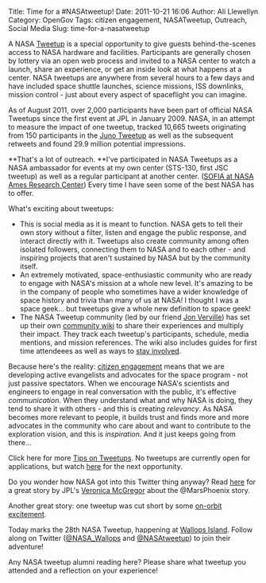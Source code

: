 Title: Time for a #NASAtweetup!
Date: 2011-10-21 16:06
Author: Ali Llewellyn
Category: OpenGov
Tags: citizen engagement, NASATweetup, Outreach, Social Media
Slug: time-for-a-nasatweetup

A NASA [Tweetup][] is a special opportunity to give guests
behind-the-scenes access to NASA hardware and facilities. Participants
are generally chosen by lottery via an open web process and invited to a
NASA center to watch a launch, share an experience, or get an inside
look at what happens at a center. NASA tweetups are anywhere from
several hours to a few days and have included space shuttle launches,
science missions, ISS downlinks, mission control - just about every
aspect of spaceflight you can imagine.

As of August 2011, over 2,000 participants have been part of official
NASA Tweetups since the first event at JPL in January 2009. NASA, in an
attempt to measure the impact of one tweetup, tracked 10,665 tweets
originating from 150 participants in the [Juno Tweetup][] as well as the
subsequent retweets and found 29.9 million potential impressions.

**That's a lot of outreach. **I've participated in NASA Tweetups as a
NASA ambassador for events at my own center (STS-130, first JSC tweetup)
as well as a regular participant at another center. ([SOFIA at NASA Ames
Research Center][]) Every time I have seen some of the best NASA has to
offer.

What's exciting about tweetups:

-   This is social media as it is meant to function. NASA gets to tell
    their own story without a filter, listen and engage the public
    response, and interact directly with it. Tweetups also create
    community among often isolated followers, connecting them to NASA
    and to each other - and inspiring projects that aren't sustained by
    NASA but by the community itself.
-   An extremely motivated, space-enthusiastic community who are ready
    to engage with NASA's mission at a whole new level. It's amazing to
    be in the company of people who sometimes have a wider knowledge of
    space history and trivia than many of us at NASA! I thought I was a
    space geek... but tweetups give a whole new definition to space
    geek!
-   The NASA Tweetup community (led by our friend [Jon Verville][]) has
    set up their own [community wiki][] to share their experiences and
    multiply their impact. They track each tweetup's participants,
    schedule, media mentions, and mission references. The wiki also
    includes guides for first time attendeees as well as ways to [stay
    involved][].

<div>

Because here's the reality: [citizen engagement][] means that we are
developing active evangelists and advocates for the space program - not
just passive spectators. When we encourage NASA's scientists and
engineers to engage in real conversation with the public, it's effective
*communication*. When they understand what and why NASA is doing, they
tend to share it with others - and this is creating *relevancy*. As NASA
becomes more relevant to people, it builds trust and finds more and more
advocates in the community who care about and want to contribute to the
exploration vision, and this is *inspiration*. And it just keeps going
from there...

</div>

<div>

Click here for more [Tips on Tweetups][]. No tweetups are currently open
for applications, but watch [here][Tweetup] for the next opportunity.

</div>

<div>

Do you wonder how NASA got into this Twitter thing anyway? Read [here][]
for a great story by JPL's [Veronica McGregor][] about the @MarsPhoenix
story.

</div>

<div>

Another great story: one tweetup was cut short by some [on-orbit
excitement][].

</div>

<div>

Today marks the 28th NASA Tweetup, happening at [Wallops Island][].
Follow along on Twitter ([@NASA\_Wallops][] and [@NASAtweetup][]) to
join their adventure!

</div>

<div>

Any NASA tweetup alumni reading here? Please share what tweetup you
attended and a reflection on your experience!

</div>

  [Tweetup]: http://www.nasa.gov/connect/tweetup/index.html
  [Juno Tweetup]: http://www.nasa.gov/connect/tweetup/tweetup_jpl_08-04-2011.html
  [SOFIA at NASA Ames Research Center]: http://www.nasa.gov/centers/ames/events/2011/SOFIA_tweetup.html
  [Jon Verville]: http://twitter.com/#!/jonverve
  [community wiki]: http://nasatweet.com/wiki/Main_Page
  [stay involved]: http://www.spacetweepsociety.org/
  [citizen engagement]: http://open.nasa.gov/blog/2011/08/26/citizen-engagement/
  [Tips on Tweetups]: http://nasatweet.com/wiki/Tips_for_Tweetups_%26_Social_Media
  [here]: http://www.opennasa.com/2009/05/24/tweet-success/
  [Veronica McGregor]: http://twitter.com/#!/veronicamcg
  [on-orbit excitement]: http://www.space.com/7431-tweetup-space-station-crew-cut-short-false-alarm.html
  [Wallops Island]: http://www.nasa.gov/centers/wallops/home/index.html
  [@NASA\_Wallops]: http://twitter.com/#!/nasa_wallops
  [@NASAtweetup]: http://twitter.com/#!/nasatweetup
